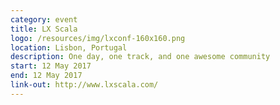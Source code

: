 ```yaml
---
category: event
title: LX Scala
logo: /resources/img/lxconf-160x160.png
location: Lisbon, Portugal
description: One day, one track, and one awesome community
start: 12 May 2017
end: 12 May 2017
link-out: http://www.lxscala.com/
---
```


